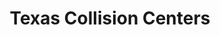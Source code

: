 ---
title: "Texas Collision Centers"
url: /mckinney/texas-collision-centers-industrial-blvd/
shop: car repair
---